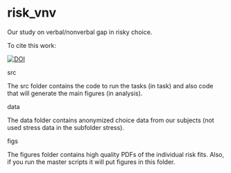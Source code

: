 # risk_vnv

Our study on verbal/nonverbal gap in risky choice.

To cite this work: 

[![DOI](https://zenodo.org/badge/.svg)](https://zenodo.org/badge/latestdoi/)

src

The src folder contains the code to run the tasks (in task) and also code that will generate the main figures (in analysis).

data

The data folder contains anonymized choice data from our subjects (not used stress data in the subfolder stress).

figs

The figures folder contains high quality PDFs of the individual risk fits. Also, if you run the master scripts it will put figures in this folder.

